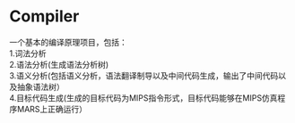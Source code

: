 # Compiler
一个基本的编译原理项目，包括：<br>
1.词法分析<br>
2.语法分析(生成语法分析树)<br>
3.语义分析(包括语义分析，语法翻译制导以及中间代码生成，输出了中间代码以及抽象语法树）<br>
4.目标代码生成(生成的目标代码为MIPS指令形式，目标代码能够在MIPS仿真程序MARS上正确运行）<br>
